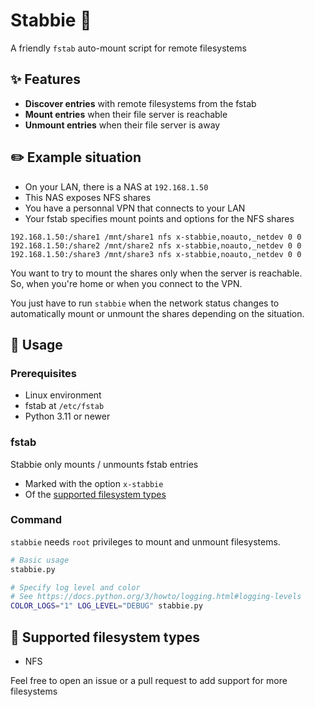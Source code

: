 # Stabbie 🔪
A friendly `fstab` auto-mount script for remote filesystems

<!-- Icon goes here -->

## ✨ Features
* **Discover entries** with remote filesystems from the fstab
* **Mount entries** when their file server is reachable
* **Unmount entries** when their file server is away

## ✏️ Example situation
- On your LAN, there is a NAS at `192.168.1.50`
- This NAS exposes NFS shares
- You have a personnal VPN that connects to your LAN
- Your fstab specifies mount points and options for the NFS shares
```
192.168.1.50:/share1 /mnt/share1 nfs x-stabbie,noauto,_netdev 0 0
192.168.1.50:/share2 /mnt/share2 nfs x-stabbie,noauto,_netdev 0 0
192.168.1.50:/share3 /mnt/share3 nfs x-stabbie,noauto,_netdev 0 0
```

You want to try to mount the shares only when the server is reachable.  
So, when you're home or when you connect to the VPN.

You just have to run `stabbie` when the network status changes to automatically mount or unmount the shares depending on the situation.

## 🔧 Usage

### Prerequisites
* Linux environment
* fstab at `/etc/fstab`
* Python 3.11 or newer

### fstab
Stabbie only mounts / unmounts fstab entries
* Marked with the option `x-stabbie`
* Of the [supported filesystem types](#-supported-filesystem-types)

### Command
`stabbie` needs `root` privileges to mount and unmount filesystems.
```sh
# Basic usage
stabbie.py

# Specify log level and color
# See https://docs.python.org/3/howto/logging.html#logging-levels
COLOR_LOGS="1" LOG_LEVEL="DEBUG" stabbie.py
```

## 📁 Supported filesystem types

* NFS

Feel free to open an issue or a pull request to add support for more filesystems